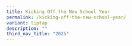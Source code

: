 ```yaml
---
title: Kicking Off the New School Year
permalink: /kicking-off-the-new-school-year/
variant: tiptap
description: ""
third_nav_title: "2025"
---
```

